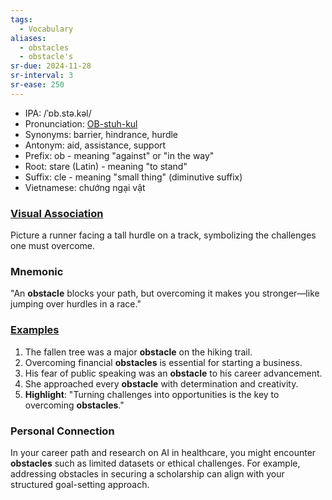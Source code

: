 ```yaml
---
tags:
  - Vocabulary
aliases:
  - obstacles
  - obstacle's
sr-due: 2024-11-28
sr-interval: 3
sr-ease: 250
---
```


- IPA: /ˈɒb.stə.kəl/
- Pronunciation: [OB-stuh-kul](https://www.google.com/search?q=how+to+pronounce+obstacle)
- Synonyms: barrier, hindrance, hurdle
- Antonym: aid, assistance, support
- Prefix: ob - meaning "against" or "in the way"
- Root: stare (Latin) - meaning "to stand"
- Suffix: cle - meaning "small thing" (diminutive suffix)
- Vietnamese: chướng ngại vật

### [Visual Association](https://www.google.com/search?tbm=isch&q=obstacle)

Picture a runner facing a tall hurdle on a track, symbolizing the challenges one must overcome.

### Mnemonic

"An **obstacle** blocks your path, but overcoming it makes you stronger—like jumping over hurdles in a race."

### [Examples](https://www.google.com/search?q=obstacle+in+a+sentence)

1. The fallen tree was a major **obstacle** on the hiking trail.  
2. Overcoming financial **obstacles** is essential for starting a business.  
3. His fear of public speaking was an **obstacle** to his career advancement.  
4. She approached every **obstacle** with determination and creativity.  
5. **Highlight**: "Turning challenges into opportunities is the key to overcoming **obstacles**."

### Personal Connection

In your career path and research on AI in healthcare, you might encounter **obstacles** such as limited datasets or ethical challenges. For example, addressing obstacles in securing a scholarship can align with your structured goal-setting approach.